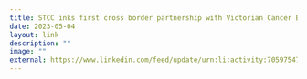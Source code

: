 ```yaml
---
title: STCC inks first cross border partnership with Victorian Cancer Biobank
date: 2023-05-04
layout: link
description: ""
image: ""
external: https://www.linkedin.com/feed/update/urn:li:activity:7059754757837455360/
---
```

